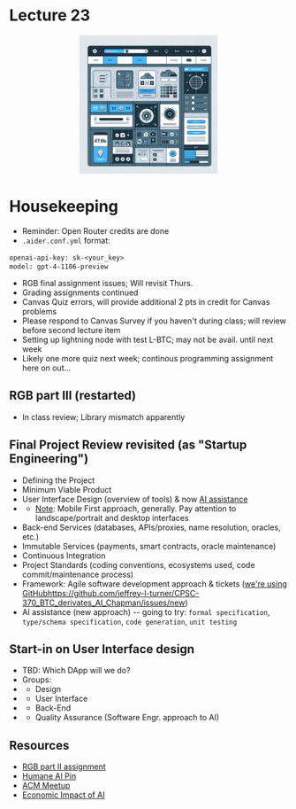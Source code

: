 # Lecture 23

<div align="center">
  <img src="./SPA_img.png" width="250" height="250" />
</div>

# Housekeeping

- Reminder: Open Router credits are done
- `.aider.conf.yml` format:
```
openai-api-key: sk-<your_key>
model: gpt-4-1106-preview
```
- RGB final assignment issues; Will revisit Thurs.
- Grading assignments continued
- Canvas Quiz errors, will provide additional 2 pts in credit for Canvas problems
- Please respond to Canvas Survey if you haven't during class; will review before second lecture item
- Setting up lightning node with test L-BTC; may not be avail. until next week
- Likely one more quiz next week; continous programming assignment here on out...

## RGB part III (restarted)

* In class review; Library mismatch apparently

## Final Project Review revisited (as "Startup Engineering")

- Defining the Project
- Minimum Viable Product
- User Interface Design (overview of tools) & now [AI assistance](https://app.uizard.io/)
- * [Note](https://www.interaction-design.org/literature/topics/mobile-first): Mobile First approach, generally. Pay attention to landscape/portrait and desktop interfaces
- Back-end Services (databases, APIs/proxies, name resolution, oracles, etc.)
- Immutable Services (payments, smart contracts, oracle maintenance)
- Continuous Integration
- Project Standards (coding conventions, ecosystems used, code commit/maintenance process)
- Framework: Agile software development approach & tickets ([we're using GitHub]()https://github.com/jeffrey-l-turner/CPSC-370_BTC_derivates_AI_Chapman/issues/new)
- AI assistance (new approach) -- going to try: `formal specification`, `type/schema specification`, `code generation`, `unit testing`

## Start-in on User Interface design

- TBD: Which DApp will we do?
- Groups:
- * Design
- * User Interface
- * Back-End
- * Quality Assurance (Software Engr. approach to AI)

## Resources

* [RGB part II assignment](../assignments/31_Oct_2023.md)
* [Humane AI Pin](https://mashable.com/article/humane-ai-pin-futuristic-features)
* [ACM Meetup](https://meetu.ps/e/MBXNY/hvZVH/i)
* [Economic Impact of AI](https://podcasts.apple.com/us/podcast/what-bitcoin-did/id1317356120?i=1000632835640)
